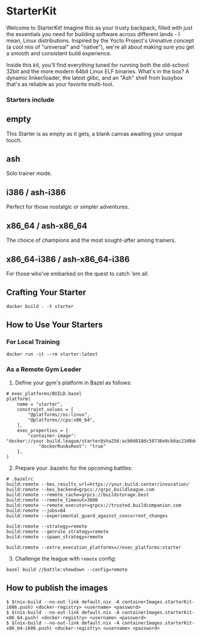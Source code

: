 # StarterKit
Welcome to StarterKit! Imagine this as your trusty backpack, filled with just the essentials you need for building software across different lands - I mean, Linux distributions. Inspired by the Yocto Project's Uninative concept (a cool mix of "universal" and "native"), we're all about making sure you get a smooth and consistent build experience.

Inside this kit, you'll find everything tuned for running both the old-school 32bit and the more modern 64bit Linux ELF binaries. What's in the box? A dynamic linker/loader, the latest glibc, and an "Ash" shell from busybox that's as reliable as your favorite multi-tool.

### Starters include
## empty
This Starter is as empty as it gets, a blank canvas awaiting your unique touch.

## ash
Solo trainer mode.

## i386 / ash-i386
Perfect for those nostalgic or simpler adventures.

## x86_64 / ash-x86_64
The choice of champions and the most sought-after among trainers.

## x86_64-i386 / ash-x86_64-i386
For those who've embarked on the quest to catch 'em all.

## Crafting Your Starter
```
docker build . -t starter
```

## How to Use Your Starters
### For Local Training
```
docker run -it --rm starter:latest
```

### As a Remote Gym Leader
1. Define your gym's platform in Bazel as follows:
```
# exec_platforms/BUILD.bazel
platform(
    name = "starter",
    constraint_values = [
        "@platforms//os:linux",
        "@platforms//cpu:x86_64",
    ],
    exec_properties = {
        "container-image": "docker://your.build.league/starter@sha256:acb0d018dc58736e9cb9ac23d8dd095cd38dea0d4f790dca4a0b04d41c7c8f3e",
            "dockerRunAsRoot": "true"
    },
)
```

2. Prepare your .bazelrc for the upcoming battles:
```
# .bazelrc
build:remote --bes_results_url=https://your.build.center/invocation/
build:remote --bes_backend=grpcs://grpc.buildleague.com
build:remote --remote_cache=grpcs://buildstorage.best
build:remote --remote_timeout=3600
build:remote --remote_executor=grpcs://trusted.buildcompanion.com
build:remote --jobs=64
build:remote --experimental_guard_against_concurrent_changes

build:remote --strategy=remote
build:remote --genrule_strategy=remote
build:remote --spawn_strategy=remote

build:remote --extra_execution_platforms=//exec_platforms:starter
```

3. Challenge the league with `remote` config:
```
bazel build //battle:showdown --config=remote
```

## How to publish the images
```
$ $(nix-build --no-out-link default.nix -A containerImages.starterKit-i686.push) <docker-registry> <username> <password>
$ $(nix-build --no-out-link default.nix -A containerImages.starterKit-x86_64.push) <docker-registry> <username> <password>
$ $(nix-build --no-out-link default.nix -A containerImages.starterKit-x86_64-i686.push) <docker-registry> <username> <password>
```
